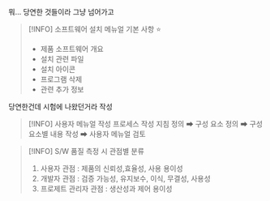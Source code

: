 

뭐... 당연한 것들이라 그냥 넘어가고 

> [!INFO] 소프트웨어 설치 메뉴얼 기본 사항 ⭐
> - 제품 소프트웨어 개요
> - 설치 관련 파일
> - 설치 아이콘
> - 프로그램 삭제
> - 관련 추가 정보 

당연한건데 시험에 나왔던거라 작성

> [!INFO] 사용자 메뉴얼 작성 프로세스
> 	작성 지침 정의 ➡ 구성 요소 정의 ➡ 구성요소별 내용 작성 ➡ 사용자 메뉴얼 검토


 > [!INFO] S/W 품질 측정 시 관점별 분류
 > 1. 사용자 관점 : 제품의 신뢰성,효율성, 사용 용이성
 > 2. 개발자 관점 : 검증 가능성, 유지보수, 이식, 무결성, 사용성 
 > 3. 프로제트 관리자 관점 : 생산성과 제어 용이성 
